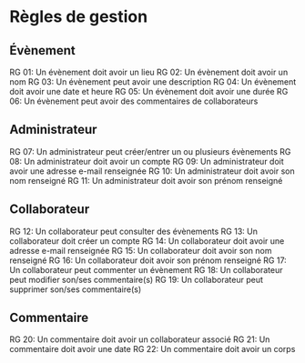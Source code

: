 # Règles de gestion

## Évènement
RG 01: Un évènement doit avoir un lieu
RG 02: Un évènement doit avoir un nom
RG 03: Un évènement peut avoir une description
RG 04: Un évènement doit avoir une date et heure
RG 05: Un évènement doit avoir une durée
RG 06: Un évènement peut avoir des commentaires de collaborateurs

## Administrateur
RG 07: Un administrateur peut créer/entrer un ou plusieurs évènements
RG 08: Un administrateur doit avoir un compte
RG 09: Un administrateur doit avoir une adresse e-mail renseignée
RG 10: Un administrateur doit avoir son nom renseigné
RG 11: Un administrateur doit avoir son prénom renseigné

## Collaborateur
RG 12: Un collaborateur peut consulter des évènements
RG 13: Un collaborateur doit créer un compte
RG 14: Un collaborateur doit avoir une adresse e-mail renseignée
RG 15: Un collaborateur doit avoir son nom renseigné
RG 16: Un collaborateur doit avoir son prénom renseigné
RG 17: Un collaborateur peut commenter un évènement
RG 18: Un collaborateur peut modifier son/ses commentaire(s)
RG 19: Un collaborateur peut supprimer son/ses commentaire(s)

## Commentaire
RG 20: Un commentaire doit avoir un collaborateur associé
RG 21: Un commentaire doit avoir une date
RG 22: Un commentaire doit avoir un corps
